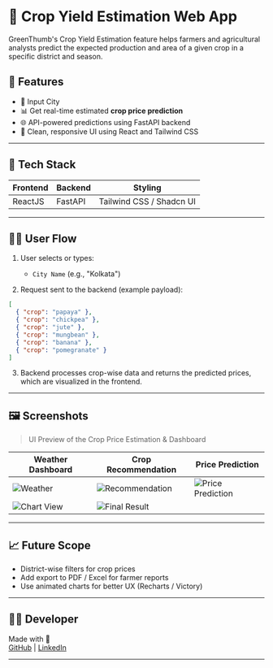 
# 🌾 Crop Yield Estimation Web App

GreenThumb's Crop Yield Estimation feature helps farmers and agricultural analysts predict the expected production and area of a given crop in a specific district and season.

## 📌 Features

- 📍 Input City 
- 📊 Get real-time estimated **crop price prediction**
- 🌐 API-powered predictions using FastAPI backend
- 🎨 Clean, responsive UI using React and Tailwind CSS

---

## 🚀 Tech Stack

| Frontend    | Backend    | Styling       |
|-------------|------------|----------------|
| ReactJS     | FastAPI    | Tailwind CSS / Shadcn UI |

---

## 🧑‍🌾 User Flow

1. User selects or types:
   - `City Name` (e.g., "Kolkata")

2. Request sent to the backend (example payload):
```json
[
  { "crop": "papaya" },
  { "crop": "chickpea" },
  { "crop": "jute" },
  { "crop": "mungbean" },
  { "crop": "banana" },
  { "crop": "pomegranate" }
]
```

3. Backend processes crop-wise data and returns the predicted prices, which are visualized in the frontend.

---

## 🖼️ Screenshots

> UI Preview of the Crop Price Estimation & Dashboard

| Weather Dashboard | Crop Recommendation | Price Prediction |
|-------------------|---------------------|------------------|
| ![Weather](https://github.com/user-attachments/assets/782e055b-1924-44da-bb49-7a2f5995b716) | ![Recommendation](https://github.com/user-attachments/assets/cce0b622-bdd2-400f-a11b-f7991dd795a6) | ![Price Prediction](https://github.com/user-attachments/assets/6afa2481-6824-49fe-930e-d0e480840099) |
| ![Chart View](https://github.com/user-attachments/assets/056e8156-8d42-40f2-996c-30957812ed3f) | ![Final Result](https://github.com/user-attachments/assets/d8b55dfe-1f25-480f-be64-211a0ebddece) | |

---

## 📈 Future Scope

- District-wise filters for crop prices
- Add export to PDF / Excel for farmer reports
- Use animated charts for better UX (Recharts / Victory)

---

## 👩‍💻 Developer

Made with 💚  
[GitHub]([https://github.com/yourusername](https://github.com/rupsa45)) | [LinkedIn]([https://linkedin.com/in/yourname](https://www.linkedin.com/in/rupsa-das-96b26b231/))

---

